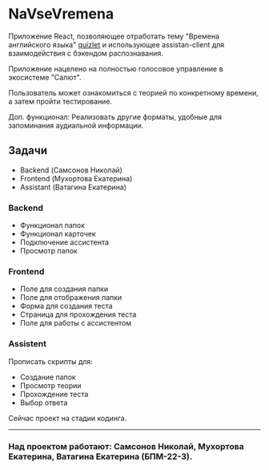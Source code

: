 # NaVseVremena
Приложение React, позволяющее отработать тему "Времена английского языка" [quizlet](https://quizlet.com/ru) и использующее assistan-client для взаимодействия с бэкендом распознавания.

Приложение нацелено на полностью голосовое управление в экосистеме "Салют".

Пользователь может ознакомиться с теорией по конкретному времени, а затем пройти тестирование.

Доп. функционал: Реализовать другие форматы, удобные для запоминания аудиальной информации.

## Задачи 
- Backend (Самсонов Николай)
- Frontend (Мухортова Екатерина)
- Assistant (Ватагина Екатерина)


### Backend
- Функционал папок
- Функционал карточек
- Подключение ассистента
- Просмотр папок

### Frontend
- Поле для создания папки
- Поле для отображения папки
- Форма для создания теста
- Страница для прохождения теста
- Поле для работы с ассистентом

### Assistent
Прописать скрипты для: 
- Создание папок
- Просмотр теории
- Прохождение теста
- Выбор ответа
  
  
Сейчас проект на стадии кодинга.
___
### Над проектом работают: Самсонов Николай, Мухортова Екатерина, Ватагина Екатерина (БПМ-22-3).
